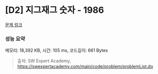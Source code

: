 # [D2] 지그재그 숫자 - 1986 

[문제 링크](https://swexpertacademy.com/main/code/problem/problemDetail.do?contestProbId=AV5PxmBqAe8DFAUq) 

### 성능 요약

메모리: 18,392 KB, 시간: 105 ms, 코드길이: 661 Bytes



> 출처: SW Expert Academy, https://swexpertacademy.com/main/code/problem/problemList.do